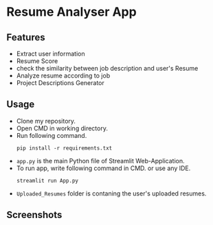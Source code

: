 # Resume Analyser App

## Features
- Extract user information
- Resume Score
- check the similarity between job description and user's Resume
- Analyze resume according to job
- Project Descriptions Generator

## Usage
- Clone my repository.
- Open CMD in working directory.
- Run following command.
  ```
  pip install -r requirements.txt
  ```
- `app.py` is the main Python file of Streamlit Web-Application. 
- To run app, write following command in CMD. or use any IDE.
  ```
  streamlit run App.py
  ```
- `Uploaded_Resumes` folder is contaning the user's uploaded resumes.

## Screenshots

<img src="">
